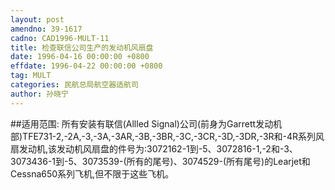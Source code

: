 ```yaml
---
layout: post
amendno: 39-1617
cadno: CAD1996-MULT-11
title: 检查联信公司生产的发动机风扇盘
date: 1996-04-16 00:00:00 +0800
effdate: 1996-04-22 00:00:00 +0800
tag: MULT
categories: 民航总局航空器适航司
author: 孙晓宁
---
```


##适用范围:
所有安装有联信(Allled Signal)公司(前身为Garrett发动机部)TFE731-2,-2A,-3,-3A,-3AR,-3B,-3BR,-3C,-3CR,-3D,-3DR,-3R和-4R系列风扇发动机,该发动机风扇盘的件号为:3072162-1到-5、3072816-1,-2和-3、3073436-1到-5、3073539-(所有的尾号)、3074529-(所有尾号)的Learjet和Cessna650系列飞机,但不限于这些飞机。


